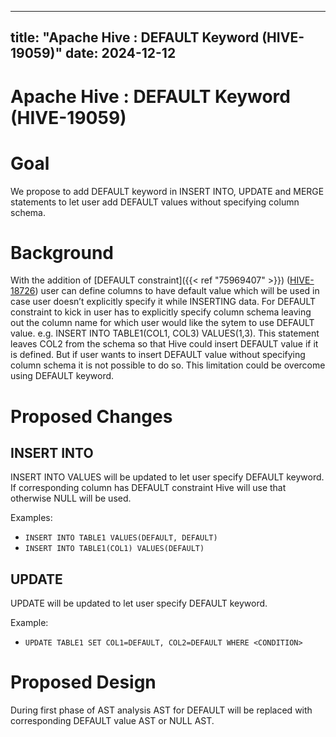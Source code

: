 ---

title: "Apache Hive : DEFAULT Keyword (HIVE-19059)"
date: 2024-12-12
----------------

# Apache Hive : DEFAULT Keyword (HIVE-19059)

# Goal

We propose to add DEFAULT keyword in INSERT INTO, UPDATE and MERGE statements to let user add DEFAULT values without specifying column schema.

# Background

With the addition of [DEFAULT constraint]({{< ref "75969407" >}}) ([HIVE-18726](https://issues.apache.org/jira/browse/HIVE-18726)) user can define columns to have default value which will be used in case user doesn’t explicitly specify it while INSERTING data. For DEFAULT constraint to kick in user has to explicitly specify column schema leaving out the column name for which user would like the sytem to use DEFAULT value. e.g. INSERT INTO TABLE1(COL1, COL3) VALUES(1,3). This statement leaves COL2 from the schema so that Hive could insert DEFAULT value if it is defined. But if user wants to insert DEFAULT value without specifying column schema it is not possible to do so. This limitation could be overcome using DEFAULT keyword. 

# Proposed Changes

## INSERT INTO

INSERT INTO VALUES will be updated to let user specify DEFAULT keyword. If corresponding column has DEFAULT constraint Hive will use that otherwise NULL will be used.

Examples:

* `INSERT INTO TABLE1 VALUES(DEFAULT, DEFAULT)`
* `INSERT INTO TABLE1(COL1) VALUES(DEFAULT)`

## UPDATE

UPDATE will be updated to let user specify DEFAULT keyword.

Example:

* `UPDATE TABLE1 SET COL1=DEFAULT, COL2=DEFAULT WHERE <CONDITION>`

# Proposed Design

During first phase of AST analysis AST for DEFAULT will be replaced with corresponding DEFAULT value AST or NULL AST.

